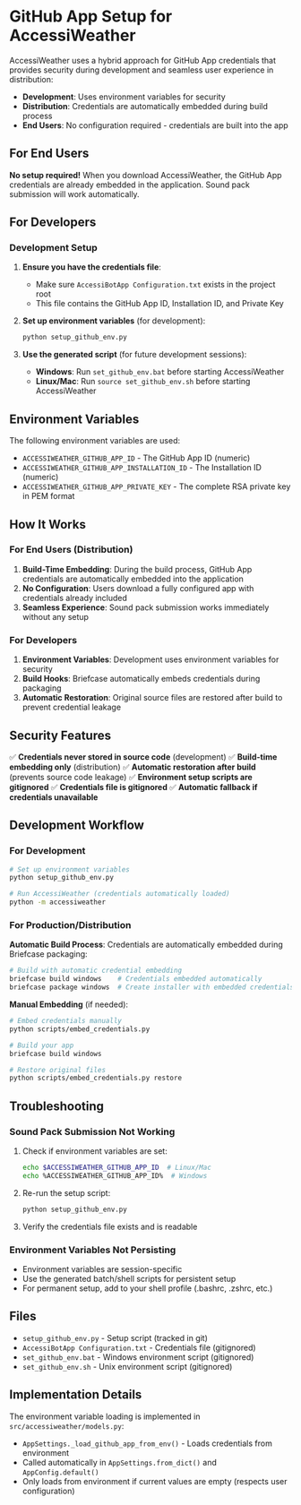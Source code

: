 # GitHub App Setup for AccessiWeather

AccessiWeather uses a hybrid approach for GitHub App credentials that provides security during development and seamless user experience in distribution:

- **Development**: Uses environment variables for security
- **Distribution**: Credentials are automatically embedded during build process
- **End Users**: No configuration required - credentials are built into the app

## For End Users

**No setup required!** When you download AccessiWeather, the GitHub App credentials are already embedded in the application. Sound pack submission will work automatically.

## For Developers

### Development Setup

1. **Ensure you have the credentials file**:
   - Make sure `AccessiBotApp Configuration.txt` exists in the project root
   - This file contains the GitHub App ID, Installation ID, and Private Key

2. **Set up environment variables** (for development):
   ```bash
   python setup_github_env.py
   ```

3. **Use the generated script** (for future development sessions):
   - **Windows**: Run `set_github_env.bat` before starting AccessiWeather
   - **Linux/Mac**: Run `source set_github_env.sh` before starting AccessiWeather

## Environment Variables

The following environment variables are used:

- `ACCESSIWEATHER_GITHUB_APP_ID` - The GitHub App ID (numeric)
- `ACCESSIWEATHER_GITHUB_APP_INSTALLATION_ID` - The Installation ID (numeric)
- `ACCESSIWEATHER_GITHUB_APP_PRIVATE_KEY` - The complete RSA private key in PEM format

## How It Works

### For End Users (Distribution)
1. **Build-Time Embedding**: During the build process, GitHub App credentials are automatically embedded into the application
2. **No Configuration**: Users download a fully configured app with credentials already included
3. **Seamless Experience**: Sound pack submission works immediately without any setup

### For Developers
1. **Environment Variables**: Development uses environment variables for security
2. **Build Hooks**: Briefcase automatically embeds credentials during packaging
3. **Automatic Restoration**: Original source files are restored after build to prevent credential leakage

## Security Features

✅ **Credentials never stored in source code** (development)
✅ **Build-time embedding only** (distribution)
✅ **Automatic restoration after build** (prevents source code leakage)
✅ **Environment setup scripts are gitignored**
✅ **Credentials file is gitignored**
✅ **Automatic fallback if credentials unavailable**

## Development Workflow

### For Development
```bash
# Set up environment variables
python setup_github_env.py

# Run AccessiWeather (credentials automatically loaded)
python -m accessiweather
```

### For Production/Distribution

**Automatic Build Process**: Credentials are automatically embedded during Briefcase packaging:

```bash
# Build with automatic credential embedding
briefcase build windows    # Credentials embedded automatically
briefcase package windows  # Create installer with embedded credentials
```

**Manual Embedding** (if needed):
```bash
# Embed credentials manually
python scripts/embed_credentials.py

# Build your app
briefcase build windows

# Restore original files
python scripts/embed_credentials.py restore
```

## Troubleshooting

### Sound Pack Submission Not Working
1. Check if environment variables are set:
   ```bash
   echo $ACCESSIWEATHER_GITHUB_APP_ID  # Linux/Mac
   echo %ACCESSIWEATHER_GITHUB_APP_ID%  # Windows
   ```

2. Re-run the setup script:
   ```bash
   python setup_github_env.py
   ```

3. Verify the credentials file exists and is readable

### Environment Variables Not Persisting
- Environment variables are session-specific
- Use the generated batch/shell scripts for persistent setup
- For permanent setup, add to your shell profile (.bashrc, .zshrc, etc.)

## Files

- `setup_github_env.py` - Setup script (tracked in git)
- `AccessiBotApp Configuration.txt` - Credentials file (gitignored)
- `set_github_env.bat` - Windows environment script (gitignored)
- `set_github_env.sh` - Unix environment script (gitignored)

## Implementation Details

The environment variable loading is implemented in `src/accessiweather/models.py`:

- `AppSettings._load_github_app_from_env()` - Loads credentials from environment
- Called automatically in `AppSettings.from_dict()` and `AppConfig.default()`
- Only loads from environment if current values are empty (respects user configuration)
